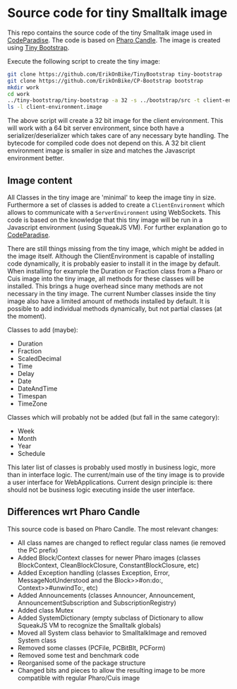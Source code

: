 # Source code for tiny Smalltalk image

This repo contains the source code of the tiny Smalltalk image used in [CodeParadise](https://github.com/ErikOnBike/CodeParadise). The code is based on [Pharo Candle](https://github.com/carolahp/PharoCandleSrc). The image is created using [Tiny Bootstrap](https://github.com/ErikOnBike/TinyBootstrap).

Execute the following script to create the tiny image:
```bash
git clone https://github.com/ErikOnBike/TinyBootstrap tiny-bootstrap
git clone https://github.com/ErikOnBike/CP-Bootstrap bootstrap
mkdir work
cd work
../tiny-bootstrap/tiny-bootstrap -a 32 -s ../bootstrap/src -t client-environment.image -c "Smalltalk startUp: 'Tiny Image `date \"+%Y-%m-%d %H:%M:%S\"`'"
ls -l client-environment.image
```

The above script will create a 32 bit image for the client environment. This will work with a 64 bit server environment, since both have a serializer/deserializer which takes care of any necessary byte handling. The bytecode for compiled code does not depend on this. A 32 bit client environment image is smaller in size and matches the Javascript environment better.

## Image content

All Classes in the tiny image are 'minimal' to keep the image tiny in size. Furthermore a set of classes is added to create a `ClientEnvironment` which allows to communicate with a `ServerEnvironment` using WebSockets. This code is based on the knowledge that this tiny image will be run in a Javascript environment (using SqueakJS VM). For further explanation go to [CodeParadise](https://github.com/ErikOnBike/CodeParadise).

There are still things missing from the tiny image, which might be added in the image itself. Although the ClientEnvironment is capable of installing code dynamically, it is probably easier to install it in the image by default. When installing for example the Duration or Fraction class from a Pharo or Cuis image into the tiny image, all methods for these classes will be installed. This brings a huge overhead since many methods are not necessary in the tiny image. The current Number classes inside the tiny image also have a limited amount of methods installed by default. It is possible to add individual methods dynamically, but not partial classes (at the moment).

Classes to add (maybe):
* Duration
* Fraction
* ScaledDecimal
* Time
* Delay
* Date
* DateAndTime
* Timespan
* TimeZone

Classes which will probably not be added (but fall in the same category):
* Week
* Month
* Year
* Schedule

This later list of classes is probably used mostly in business logic, more than in interface logic. The current/main use of the tiny image is to provide a user interface for WebApplications. Current design principle is: there should not be business logic executing inside the user interface.

## Differences wrt Pharo Candle

This source code is based on Pharo Candle. The most relevant changes:
* All class names are changed to reflect regular class names (ie removed the PC prefix)
* Added Block/Context classes for newer Pharo images (classes BlockContext, CleanBlockClosure, ConstantBlockClosure, etc)
* Added Exception handling (classes Exception, Error, MessageNotUnderstood and the Block>>#on:do:, Context>>#unwindTo:, etc)
* Added Announcements (classes Announcer, Announcement, AnnouncementSubscription and SubscriptionRegistry)
* Added class Mutex
* Added SystemDictionary (empty subclass of Dictionary to allow SqueakJS VM to recognize the Smalltalk globals)
* Moved all System class behavior to SmalltalkImage and removed System class
* Removed some classes (PCFile, PCBitBlt, PCForm)
* Removed some test and benchmark code
* Reorganised some of the package structure
* Changed bits and pieces to allow the resulting image to be more compatible with regular Pharo/Cuis image
